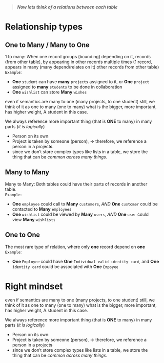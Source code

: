 > **_Now lets think of a relations between each table_**

# Relationship types
## One to Many / Many to One
1 to many: When one record groups (bounding) depending on it, records (from other table), by appearing in other records multiple times (1 record, appears in many (many depend/relates on it) other records from other table)
`Example`: 
- **One** `student` can have **many** `projects` assigned to it, or **One** `project` assigned to **many** `students` to be done in collaboration
- **One** `wishlist` can store **Many** `wishes`

even if semantics are many to one (many projects, to one student) still, we think of it as one to many (one to many) what is the bigger, more important, has higher weight, A student in this case.

We always reference more important thing (that is **ONE** to many) in many parts  (*it is logically*)

- Person on its own
- Project is taken by someone (person), → therefore, we reference a person in a project**s**
- since we don’t store complex types like lists in a table, we store the thing that can be *common across many things.*

## Many to Many
Many to Many: Both tables could have their parts of records in another table.  
`Example`:
- **One** `employee` could call to **Many** `customers`, _AND_ **One** `customer` could be contacted to **Many** `employees`
- **One** `wishlist` could be viewed by **Many** `users`, _AND_ **One** `user` could view **Many** `wishlists`

## One to One
The most rare type of relation, where only **one** record depend on **one**
`Example`:
- **One** `Employee` could have **One** `Individual valid identity card`, and **One** `identity card` could be associated with **One** `Empoyee`

# Right mindset
even if semantics are many to one (many projects, to one student) still, we think of it as one to many (one to many) what is the bigger, more important, has higher weight, A student in this case.

We always reference more important thing (that is **ONE** to many) in many parts  (*it is logically*)

- Person on its own
- Project is taken by someone (person), → therefore, we reference a person in a project**s**
- since we don’t store complex types like lists in a table, we store the thing that can be *common across many things.*
